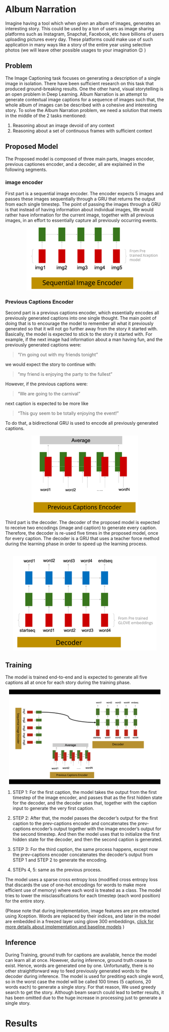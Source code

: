 
# Album Narration
Imagine having a tool which when given an album of images, generates an interesting story. This could be used by a ton of users as image sharing platforms such as Instagram, Snapchat, Facebook, etc have billions of users uploading pictures every day. These platforms could make use of such application in many ways like a story of the entire year using selective photos (we will leave other possible usages to your imagination :wink: )
## Problem
The Image Captioning task focuses on generating a description of a single image in isolation. There have been sufficient research on this task that produced ground-breaking results. One the other hand, visual storytelling is an open problem in Deep Learning. Album Narration is an attempt to generate contextual image captions for a sequence of images such that, the whole album of images can be described with a cohesive and interesting story.
To solve the Album Narration problem, we need a solution that meets in the middle of the 2 tasks mentioned:
1. Reasoning about an image devoid of any context
1. Reasoning about a set of continuous frames with sufficient context


## Proposed Model
The Proposed model is composed of three main parts, images encoder, previous captiones encoder, and a decoder, all are explained in the following segments.

### image encoder
First part is a sequential image encoder. The encoder expects 5 images and passes these images sequentially through a GRU that returns the output from each single timestep. The point of passing the images through a GRU is that instead of having information about individual  images, We would rather have information for the current image, together with all previous images, in an effort to essentially capture all previously occurring events.
<p align="center">&emsp;&emsp;&emsp;&emsp;<img src="images/imageEncoder.png" height="200"><p>

### Previous Captions Encoder
Second part is a previous captions encoder, which essentially encodes all previously generated captions into one single thought. The main point of doing that is to encourage the model to remember all what it previously generated so that it will not go further away from the story it started with. Basically, the model is expected to stick to the story it started with. For example, if the next image had information about a man having fun, and the previously generated captions were: 
> “I’m going out with my friends tonight”

we would expect the story to continue with: 

> “my friend is enjoying the party to the fullest”

However, if the previous captions were:

> “We are going to the carnival”

next caption is expected to be more like

> “This guy seem to be totally enjoying the event!”

To do that, a bidirectional GRU is used to encode all previously generated captions.
<p align="center" ><img src="images/prevCapEncoder.png" height="250"><p>

Third part is the decoder. The decoder of the proposed model is expected to receive two encodings (image and caption) to generate every caption. Therefore, the decoder is re-used five times in the proposed model, once for every caption. The decoder is a GRU that uses a teacher force method during the learning phase in order to speed up the learning process.
<p align="center">&emsp;&emsp;&emsp;&emsp;&emsp;&emsp;<img src="images/decoder.png" height="300"><p>

## Training
The model is trained end-to-end and is expected to generate all five captions all at once for each story during the training phase. 

<p align="center" ><img src="images/training.gif" height="300"><p>

1. STEP 1:
For the first caption, the model takes the output from the first timestep of the image encoder, and passes that as the first hidden state for the decoder, and the decoder uses that, together with the caption input to generate the very first caption. 

1. STEP 2:
After that, the model passes the decoder’s output for the first caption to the prev-captions encoder and concatenates the prev-captions encoder’s output together with the image encoder’s output for the second timestep. And then the model uses that to initialize the first hidden state for the decoder, and then the second caption is generated.
1.  STEP 3:
For the third caption, the same process happens, except now the prev-captions encoder concatenates the decoder’s output from STEP 1 and STEP 2 to generate the encoding. 
1. STEPs 4, 5:
same as the previous process.

The model uses a sparse cross entropy loss (modified cross entropy loss that discards the use of one-hot encodings for words to make more efficient use of memory) where each word is treated as a class.  The model tries to lower the misclassifications for each timestep (each word position) for the entire story.

(Please note that during implementation, image features are pre extracted using Xception. Words are replaced by their indices, and later in the model are embedded in a freezed layer using glove 300 embeddings, [click for more details about implementation and baseline models](Extra.md)  )

## Inference
During Training, ground truth for captions are available, hence the model can learn all at once. However, during inference, ground truth cease to exist. Hence, words are generated one by one. Unfortunatly, there is no other straightforward way to feed previously generated words to the decoder during inference. The model is used for prediting each single word, so in the worst case the model will be called 100 times (5 captions, 20 words each) to generate a single story. For that reason, We used greedy search to get the story. Although beam search could lead to better results, it has been omitted due to the huge increase in processing just to generate a single story.

# Results
